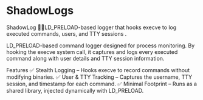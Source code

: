 # ShadowLogs
ShadowLog 🕵️‍♂️LD_PRELOAD-based logger that hooks execve to log executed commands, users, and TTY sessions .


 LD_PRELOAD-based command logger designed for process monitoring. By hooking the execve system call, it captures and logs every executed command along with user details and TTY session information.

Features
✅ Stealth Logging – Hooks execve to record commands without modifying binaries.
✅ User & TTY Tracking – Captures the username, TTY session, and timestamp for each command.
✅ Minimal Footprint – Runs as a shared library, injected dynamically with LD_PRELOAD.
